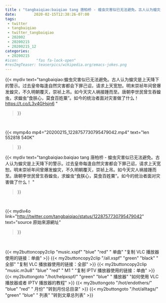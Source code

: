 ```yaml
---
title : "tangbaiqiao:baiqiao tang 唐柏桥 - 蝗虫灾害似已无法避免。古人认为蝗灾是上天降下的警示。过去皇帝每逢自然灾害都会下罪己诏，请求上天宽恕。明末崇祯年间曾爆发蝗灾，不久明朝覆灭，崇祯上吊。如今天灾人祸接踵而至。唐朝李世民曾生吞蝗虫，求蝗虫“食朕心，莫食百姓粟”。如今的统治者面对灾害做了什么！ "
date:        2020-02-15T12:38:26-07:00
tags:
 - twitter
 - tangbaiqiao
 - twitter_tangbaiqiao
 - 202002
 - 20200215
 - 20200215_12
categories:
 - 20200215
#icon:        "fas fa-lock-open"
#resImgTeaser: teaserpics/wikipedia.org/emacs-jokes.png
---
```


{{< mydiv text="tangbaiqiao:蝗虫灾害似已无法避免。古人认为蝗灾是上天降下的警示。过去皇帝每逢自然灾害都会下罪己诏，请求上天宽恕。明末崇祯年间曾爆发蝗灾，不久明朝覆灭，崇祯上吊。如今天灾人祸接踵而至。唐朝李世民曾生吞蝗虫，求蝗虫“食朕心，莫食百姓粟”。如今的统治者面对灾害做了什么！ https://t.co/L3v4GHsjn6 "
>}}
<br>


{{< mymp4o mp4="20200215_1228757730795479042.mp4"
text="len 552818    540K"
>}}


{{< mydiv text="tangbaiqiao:baiqiao tang 唐柏桥 - 蝗虫灾害似已无法避免。古人认为蝗灾是上天降下的警示。过去皇帝每逢自然灾害都会下罪己诏，请求上天宽恕。明末崇祯年间曾爆发蝗灾，不久明朝覆灭，崇祯上吊。如今天灾人祸接踵而至。唐朝李世民曾生吞蝗虫，求蝗虫“食朕心，莫食百姓粟”。如今的统治者面对灾害做了什么！ "
>}}
<br>

{{< mydiv4o link="http://twitter.com/tangbaiqiao/status/1228757730795479042"
text="source 原始來源網址"
>}}


<br>



{{< my2buttoncopy2clip "music.xspf"        "blue"   "red"    " 单曲"  "复制 VLC 播放器使用的链接：单曲" >}} {{< my2buttoncopy2clip "/all.xspf"         "green"  "black"  " 全部"  "复制 VLC 播放器使用的链接：全部" >}} {{< my2buttoncopy2clip "music.m3u8"        "blue"   "red"    " M1 "    "复制 IPTV 播放器使用的链接：单曲" >}} {{< my2buttongoto      "/hot/helpxspf/"    "green"  "blue"   " 播放器" "如何使用 VLC 播放器或者 IPTV 播放器的教程" >}} {{< my2buttongoto      "/hot/endothers/"   "blue"   "red"    " 月份"   "转到月份总目录" >}} {{< my2buttongoto      "/hot/alltags/"     "green"  "blue"   " 列表"   "转到文章总列表" >}} 

